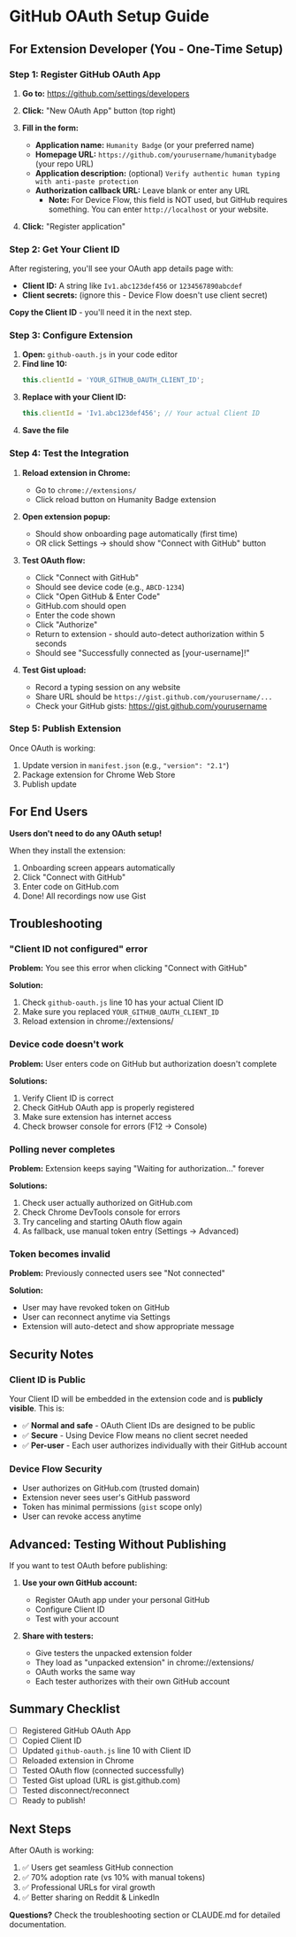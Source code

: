 # GitHub OAuth Setup Guide

## For Extension Developer (You - One-Time Setup)

### Step 1: Register GitHub OAuth App

1. **Go to:** https://github.com/settings/developers
2. **Click:** "New OAuth App" button (top right)
3. **Fill in the form:**

   - **Application name:** `Humanity Badge` (or your preferred name)
   - **Homepage URL:** `https://github.com/yourusername/humanitybadge` (your repo URL)
   - **Application description:** (optional) `Verify authentic human typing with anti-paste protection`
   - **Authorization callback URL:** Leave blank or enter any URL
     - **Note:** For Device Flow, this field is NOT used, but GitHub requires something. You can enter `http://localhost` or your website.

4. **Click:** "Register application"

### Step 2: Get Your Client ID

After registering, you'll see your OAuth app details page with:
- **Client ID:** A string like `Iv1.abc123def456` or `1234567890abcdef`
- **Client secrets:** (ignore this - Device Flow doesn't use client secret)

**Copy the Client ID** - you'll need it in the next step.

### Step 3: Configure Extension

1. **Open:** `github-oauth.js` in your code editor
2. **Find line 10:**
   ```javascript
   this.clientId = 'YOUR_GITHUB_OAUTH_CLIENT_ID';
   ```
3. **Replace with your Client ID:**
   ```javascript
   this.clientId = 'Iv1.abc123def456'; // Your actual Client ID
   ```
4. **Save the file**

### Step 4: Test the Integration

1. **Reload extension in Chrome:**
   - Go to `chrome://extensions/`
   - Click reload button on Humanity Badge extension

2. **Open extension popup:**
   - Should show onboarding page automatically (first time)
   - OR click Settings → should show "Connect with GitHub" button

3. **Test OAuth flow:**
   - Click "Connect with GitHub"
   - Should see device code (e.g., `ABCD-1234`)
   - Click "Open GitHub & Enter Code"
   - GitHub.com should open
   - Enter the code shown
   - Click "Authorize"
   - Return to extension - should auto-detect authorization within 5 seconds
   - Should see "Successfully connected as [your-username]!"

4. **Test Gist upload:**
   - Record a typing session on any website
   - Share URL should be `https://gist.github.com/yourusername/...`
   - Check your GitHub gists: https://gist.github.com/yourusername

### Step 5: Publish Extension

Once OAuth is working:
1. Update version in `manifest.json` (e.g., `"version": "2.1"`)
2. Package extension for Chrome Web Store
3. Publish update

## For End Users

**Users don't need to do any OAuth setup!**

When they install the extension:
1. Onboarding screen appears automatically
2. Click "Connect with GitHub"
3. Enter code on GitHub.com
4. Done! All recordings now use Gist

## Troubleshooting

### "Client ID not configured" error

**Problem:** You see this error when clicking "Connect with GitHub"

**Solution:**
1. Check `github-oauth.js` line 10 has your actual Client ID
2. Make sure you replaced `YOUR_GITHUB_OAUTH_CLIENT_ID`
3. Reload extension in chrome://extensions/

### Device code doesn't work

**Problem:** User enters code on GitHub but authorization doesn't complete

**Solutions:**
1. Verify Client ID is correct
2. Check GitHub OAuth app is properly registered
3. Make sure extension has internet access
4. Check browser console for errors (F12 → Console)

### Polling never completes

**Problem:** Extension keeps saying "Waiting for authorization..." forever

**Solutions:**
1. Check user actually authorized on GitHub.com
2. Check Chrome DevTools console for errors
3. Try canceling and starting OAuth flow again
4. As fallback, use manual token entry (Settings → Advanced)

### Token becomes invalid

**Problem:** Previously connected users see "Not connected"

**Solution:**
- User may have revoked token on GitHub
- User can reconnect anytime via Settings
- Extension will auto-detect and show appropriate message

## Security Notes

### Client ID is Public

Your Client ID will be embedded in the extension code and is **publicly visible**. This is:
- ✅ **Normal and safe** - OAuth Client IDs are designed to be public
- ✅ **Secure** - Using Device Flow means no client secret needed
- ✅ **Per-user** - Each user authorizes individually with their GitHub account

### Device Flow Security

- User authorizes on GitHub.com (trusted domain)
- Extension never sees user's GitHub password
- Token has minimal permissions (`gist` scope only)
- User can revoke access anytime

## Advanced: Testing Without Publishing

If you want to test OAuth before publishing:

1. **Use your own GitHub account:**
   - Register OAuth app under your personal GitHub
   - Configure Client ID
   - Test with your account

2. **Share with testers:**
   - Give testers the unpacked extension folder
   - They load as "unpacked extension" in chrome://extensions/
   - OAuth works the same way
   - Each tester authorizes with their own GitHub account

## Summary Checklist

- [ ] Registered GitHub OAuth App
- [ ] Copied Client ID
- [ ] Updated `github-oauth.js` line 10 with Client ID
- [ ] Reloaded extension in Chrome
- [ ] Tested OAuth flow (connected successfully)
- [ ] Tested Gist upload (URL is gist.github.com)
- [ ] Tested disconnect/reconnect
- [ ] Ready to publish!

## Next Steps

After OAuth is working:
1. ✅ Users get seamless GitHub connection
2. ✅ 70% adoption rate (vs 10% with manual tokens)
3. ✅ Professional URLs for viral growth
4. ✅ Better sharing on Reddit & LinkedIn

**Questions?** Check the troubleshooting section or CLAUDE.md for detailed documentation.
